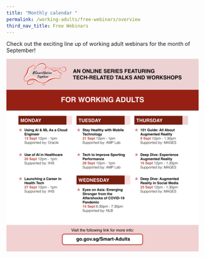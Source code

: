 ```yaml
---
title: "Monthly calendar "
permalink: /working-adults/free-webinars/overview
third_nav_title: Free Webinars
---
```

Check out the exciting line up of working adult webinars for the month of September!  

![Alt text for image on Isomer site](/images/monthly%20cal%20sept%20working%20adults%20updated.jpeg)